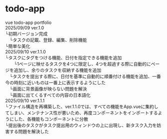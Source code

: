# todo-app  
vue todo-app portfolio  
2025/09/09 ver.1.0  
 └初期バージョン完成  
 　└タスクの記載、登録、編集、削除機能  
    └簡単な美化  
2025/09/10 ver.1.1.0  
   └タスクにタグをつける機能、日付を指定できる機能を追加  
   　　└1ページに映せるタスクを4つに限定し、4つを超過する際に自動的にページを追加し、余りのタスクを収納する機能を追加  
     　└タスクを提出する際に、日付を基準に自動的に順番付ける機能を追加、一番今の時刻に近いものは一番上に表示するようにした  
   　└画面に背景画像が映らない問題を解決  
    　└画面に出てくるすべての内容の日本語化  
2025/09/10 ver.1.1.1  
    └ファイル構造を再構築した、ver.1.1.0では、すべての機能をApp.vueに集約してしまい、メンテナンス性が悪いため、再度コンポーネントをインポートするようにした、各機能もコンポーネントに分散  
    └提出後のタスクがタスク提出用のウィンドウの上に出現し、新タスク入力を妨害する問題を解決した  
